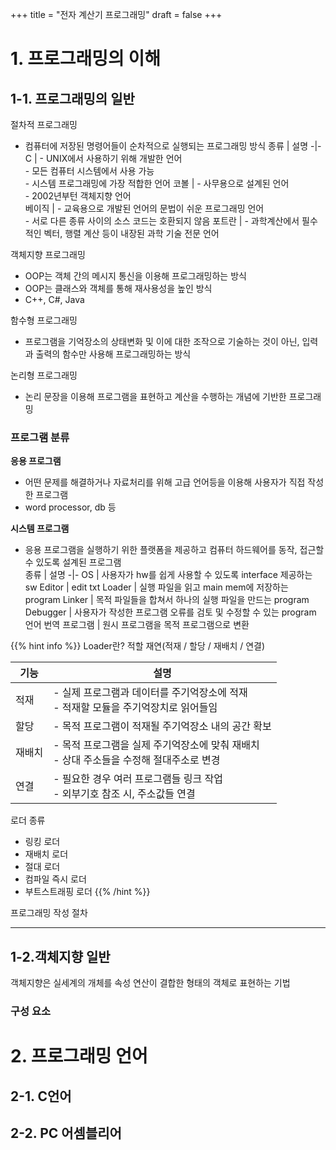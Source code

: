 +++
title = "전자 계산기 프로그래밍"
draft = false
+++
# 1. 프로그래밍의 이해
## 1-1. 프로그래밍의 일반
절차적 프로그래밍
- 컴퓨터에 저장된 명령어들이 순차적으로 실행되는 프로그래밍 방식
종류 | 설명
-|-
C | - UNIX에서 사용하기 위해 개발한 언어 <br> - 모든 컴퓨터 시스템에서 사용 가능 <br> - 시스템 프로그래밍에 가장 적합한 언어
코볼 | - 사무용으로 설계된 언어 <br> - 2002년부턴 객체지향 언어 <br>
베이직 | - 교육용으로 개발된 언어의 문법이 쉬운 프로그래밍 언어 <br> - 서로 다른 종류 사이의 소스 코드는 호환되지 않음
포트란 | - 과학계산에서 필수적인 벡터, 행렬 계산 등이 내장된 과학 기술 전문 언어

객체지향 프로그래밍
- OOP는 객체 간의 메시지 통신을 이용해 프로그래밍하는 방식
- OOP는 클래스와 객체를 통해 재사용성을 높인 방식
- C++, C#, Java

함수형 프로그래밍
- 프로그램을 기억장소의 상태변화 및 이에 대한 조작으로 기술하는 것이 아닌, 입력과 출력의 함수만 사용해 프로그래밍하는 방식

논리형 프로그래밍
- 논리 문장을 이용해 프로그램을 표현하고 계산을 수행하는 개념에 기반한 프로그래밍

### 프로그램 분류
**응용 프로그램**
- 어떤 문제를 해결하거나 자료처리를 위해 고급 언어등을 이용해 사용자가 직접 작성한 프로그램
- word processor, db 등

**시스템 프로그램**
- 응용 프로그램을 실행하기 위한 플랫폼을 제공하고 컴퓨터 하드웨어를 동작, 접근할 수 있도록 설계된 프로그램  
종류 | 설명
-|-
OS | 사용자가 hw를 쉽게 사용할 수 있도록 interface 제공하는 sw
Editor | edit txt
Loader | 실행 파일을 읽고 main mem에 저장하는 program
Linker | 목적 파일들을 합쳐서 하나의 실행 파일을 만드는 program
Debugger | 사용자가 작성한 프로그램 오류를 검토 및 수정할 수 있는 program
언어 번역 프로그램 | 원시 프로그램을 목적 프로그램으로 변환

{{% hint info %}}
Loader란?
적할 재연(적재 / 할당 / 재배치 / 연결)

기능 | 설명
-|-
적재 | - 실제  프로그램과 데이터를 주기억장소에 적재 <br> - 적재할 모듈을 주기억장치로 읽어들임
할당 | - 목적 프로그램이 적재될 주기억장소 내의 공간 확보
재배치 | - 목적 프로그램을 실제 주기억장소에 맞춰 재배치 <br> - 상대 주소들을 수정해 절대주소로 변경
연결 | - 필요한 경우 여러 프로그램들 링크 작업 <br> - 외부기호 참조 시, 주소값들 연결

로더 종류
- 링킹 로더
- 재배치 로더
- 절대 로더
- 컴파일 즉시 로더
- 부트스트래핑 로더
{{% /hint %}}

프로그래밍 작성 절차

---
## 1-2.객체지향 일반
객체지향은 실세계의 개체를 속성 연산이 결합한 형태의 객체로 표현하는 기법

### 구성 요소

# 2. 프로그래밍 언어
## 2-1. C언어
## 2-2. PC 어셈블리어